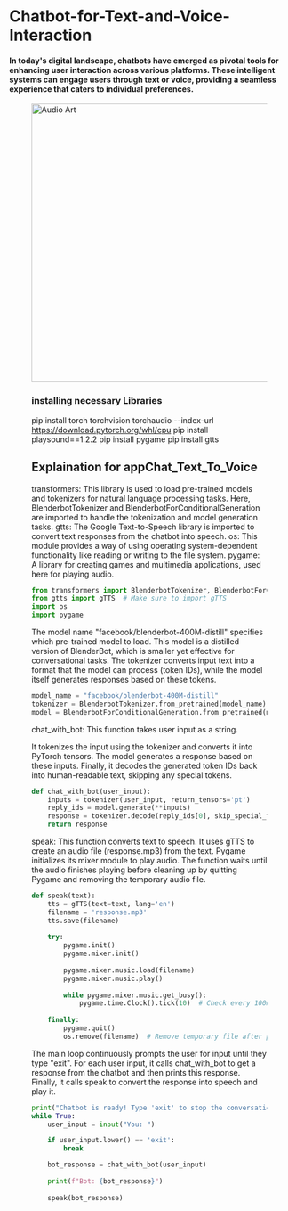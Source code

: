 # Chatbot-for-Text-and-Voice-Interaction

#### In today's digital landscape, chatbots have emerged as pivotal tools for enhancing user interaction across various platforms. These intelligent systems can engage users through text or voice, providing a seamless experience that caters to individual preferences. 

<figure>
        <img src="https://floatbot.ai/img/Voicebot-Vs-Chatbot.png" alt ="Audio Art" style='width:800px;height:500px;'>
        <figcaption>

### installing necessary Libraries 
pip install torch torchvision torchaudio --index-url https://download.pytorch.org/whl/cpu
pip install playsound==1.2.2
pip install pygame
pip install gtts

## Explaination for appChat_Text_To_Voice

transformers: This library is used to load pre-trained models and tokenizers for natural language processing tasks. 
Here, BlenderbotTokenizer and BlenderbotForConditionalGeneration are imported to handle the tokenization and model generation tasks.
gtts: The Google Text-to-Speech library is imported to convert text responses from the chatbot into speech.
os: This module provides a way of using operating system-dependent functionality like reading or writing to the file system.
pygame: A library for creating games and multimedia applications, used here for playing audio.

```python
from transformers import BlenderbotTokenizer, BlenderbotForConditionalGeneration
from gtts import gTTS  # Make sure to import gTTS
import os
import pygame
```

The model name "facebook/blenderbot-400M-distill" specifies which pre-trained model to load. 
This model is a distilled version of BlenderBot, which is smaller yet effective for conversational tasks.
The tokenizer converts input text into a format that the model can process (token IDs), while the model itself generates responses based on these tokens.

```python
model_name = "facebook/blenderbot-400M-distill"
tokenizer = BlenderbotTokenizer.from_pretrained(model_name)
model = BlenderbotForConditionalGeneration.from_pretrained(model_name)
```
chat_with_bot: This function takes user input as a string.

It tokenizes the input using the tokenizer and converts it into PyTorch tensors.
The model generates a response based on these inputs.
Finally, it decodes the generated token IDs back into human-readable text, skipping any special tokens.

```python
def chat_with_bot(user_input):
    inputs = tokenizer(user_input, return_tensors='pt')
    reply_ids = model.generate(**inputs)
    response = tokenizer.decode(reply_ids[0], skip_special_tokens=True)
    return response
```

speak: This function converts text to speech.
It uses gTTS to create an audio file (response.mp3) from the text.
Pygame initializes its mixer module to play audio.
The function waits until the audio finishes playing before cleaning up by quitting Pygame and removing the temporary audio file.

```python
def speak(text):
    tts = gTTS(text=text, lang='en')
    filename = 'response.mp3'
    tts.save(filename)
    
    try:
        pygame.init()
        pygame.mixer.init()
        
        pygame.mixer.music.load(filename)
        pygame.mixer.music.play()
        
        while pygame.mixer.music.get_busy():
            pygame.time.Clock().tick(10)  # Check every 100ms
        
    finally:
        pygame.quit()
        os.remove(filename)  # Remove temporary file after playback
```

The main loop continuously prompts the user for input until they type "exit".
For each user input, it calls chat_with_bot to get a response from the chatbot and then prints this response.
Finally, it calls speak to convert the response into speech and play it.

```python
print("Chatbot is ready! Type 'exit' to stop the conversation.")
while True:
    user_input = input("You: ")  

    if user_input.lower() == 'exit':
        break

    bot_response = chat_with_bot(user_input)
    
    print(f"Bot: {bot_response}")
    
    speak(bot_response)
```






